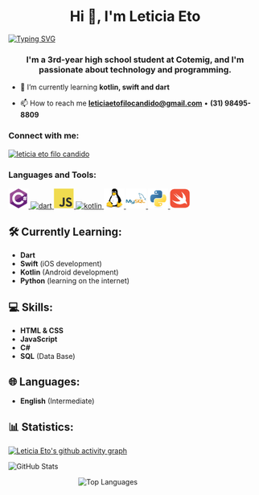 <h1 align="center">Hi 👋, I'm Leticia Eto</h1>

[![Typing SVG](https://readme-typing-svg.herokuapp.com/?color=B22222&size=35&center=true&vCenter=true&width=1000&lines=Exploring+the+world+of+technology+🤖;Building+ideas+with+code;Passionate+about+programming+👩‍💻;Creating+content+and+sharing+knowledge;Welcome+to+my+GitHub!+🚀)](https://git.io/typing-svg)


<h3 align="center"> I'm a 3rd-year high school student at Cotemig, and I'm passionate about technology and programming.</h3>

- 🌱 I’m currently learning **kotlin, swift and dart**

- 📫 How to reach me **leticiaetofilocandido@gmail.com** • **(31) 98495-8809**

<h3 align="left">Connect with me:</h3>
<p align="left">
<a href="https://www.linkedin.com/in/leticia-eto-filo-candido-a05068304" target="blank"><img align="center" src="https://raw.githubusercontent.com/rahuldkjain/github-profile-readme-generator/master/src/images/icons/Social/linked-in-alt.svg" alt="leticia eto filo candido" height="30" width="40" /></a>
</p>

<h3 align="left">Languages and Tools:</h3>
<p align="left"> <a href="https://www.w3schools.com/cs/" target="_blank" rel="noreferrer"> <img src="https://raw.githubusercontent.com/devicons/devicon/master/icons/csharp/csharp-original.svg" alt="csharp" width="40" height="40"/> </a> <a href="https://dart.dev" target="_blank" rel="noreferrer"> <img src="https://www.vectorlogo.zone/logos/dartlang/dartlang-icon.svg" alt="dart" width="40" height="40"/> </a> <a href="https://developer.mozilla.org/en-US/docs/Web/JavaScript" target="_blank" rel="noreferrer"> <img src="https://raw.githubusercontent.com/devicons/devicon/master/icons/javascript/javascript-original.svg" alt="javascript" width="40" height="40"/> </a> <a href="https://kotlinlang.org" target="_blank" rel="noreferrer"> <img src="https://www.vectorlogo.zone/logos/kotlinlang/kotlinlang-icon.svg" alt="kotlin" width="40" height="40"/> </a> <a href="https://www.linux.org/" target="_blank" rel="noreferrer"> <img src="https://raw.githubusercontent.com/devicons/devicon/master/icons/linux/linux-original.svg" alt="linux" width="40" height="40"/> </a> <a href="https://www.mysql.com/" target="_blank" rel="noreferrer"> <img src="https://raw.githubusercontent.com/devicons/devicon/master/icons/mysql/mysql-original-wordmark.svg" alt="mysql" width="40" height="40"/> </a> <a href="https://www.python.org" target="_blank" rel="noreferrer"> <img src="https://raw.githubusercontent.com/devicons/devicon/master/icons/python/python-original.svg" alt="python" width="40" height="40"/> </a> <a href="https://developer.apple.com/swift/" target="_blank" rel="noreferrer"> <img src="https://raw.githubusercontent.com/devicons/devicon/master/icons/swift/swift-original.svg" alt="swift" width="40" height="40"/> </a> </p>

## 🛠️ Currently Learning:

- **Dart**
- **Swift** (iOS development)
- **Kotlin** (Android development)
- **Python** (learning on the internet)

## 💻 Skills:
- **HTML & CSS**
- **JavaScript** 
- **C#** 
- **SQL** (Data Base)

## 🌐 Languages:
- **English**  (Intermediate)
  
##  📊 Statistics:

[![Leticia Eto's github activity graph](https://github-readme-activity-graph.vercel.app/graph?username=Leticia-Eto&bg_color=0D0D0D&color=B22222&line=FFD700&point=B22222&area=true&area_color=FFD700&hide_border=true)](https://github.com/Leticia-Eto/)

<p>
  <img 
    align="left" 
    alt="GitHub Stats" 
    height="200"
    style="padding-right: 20px;" 
    src="https://github-readme-stats.vercel.app/api?username=Leticia-Eto&show_icons=true&theme=tokyonight&include_all_commits=true&locale=en" 
  />
</p>
<br>
<p>
  <img 
    align="left" 
    alt="Top Languages" 
    height="200" 
    style="padding-left: 20px;" 
    src="https://github-readme-stats.vercel.app/api/top-langs/?username=Leticia-Eto&theme=tokyonight&layout=compact&custom_title=Technologies&langs_count=9" 
  />
</p>



<!--
**Leticia-Eto/Leticia-Eto** is a ✨ _special_ ✨ repository because its `README.md` (this file) appears on your GitHub profile.

Here are some ideas to get you started:

- 🔭 I’m currently working on ...
- 🌱 I’m currently learning ...
- 👯 I’m looking to collaborate on ...
- 🤔 I’m looking for help with ...
- 💬 Ask me about ...
- 📫 How to reach me: ...
- 😄 Pronouns: ...
- ⚡ Fun fact: ...
-->
